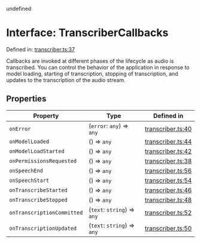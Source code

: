 undefined
# Interface: TranscriberCallbacks

Defined in: [transcriber.ts:37](https://github.com/moonshine-ai/moonshine-js/blob/main/src/transcriber.ts#L37)

Callbacks are invoked at different phases of the lifecycle as audio is transcribed. You can control the behavior of the application
in response to model loading, starting of transcription, stopping of transcription, and updates to the transcription of the audio stream.

## Properties

| Property | Type | Defined in |
| ------ | ------ | ------ |
| <a id="onerror"></a> `onError` | (`error`: `any`) => `any` | [transcriber.ts:40](https://github.com/moonshine-ai/moonshine-js/blob/main/src/transcriber.ts#L40) |
| <a id="onmodelloaded"></a> `onModelLoaded` | () => `any` | [transcriber.ts:44](https://github.com/moonshine-ai/moonshine-js/blob/main/src/transcriber.ts#L44) |
| <a id="onmodelloadstarted"></a> `onModelLoadStarted` | () => `any` | [transcriber.ts:42](https://github.com/moonshine-ai/moonshine-js/blob/main/src/transcriber.ts#L42) |
| <a id="onpermissionsrequested"></a> `onPermissionsRequested` | () => `any` | [transcriber.ts:38](https://github.com/moonshine-ai/moonshine-js/blob/main/src/transcriber.ts#L38) |
| <a id="onspeechend"></a> `onSpeechEnd` | () => `any` | [transcriber.ts:56](https://github.com/moonshine-ai/moonshine-js/blob/main/src/transcriber.ts#L56) |
| <a id="onspeechstart"></a> `onSpeechStart` | () => `any` | [transcriber.ts:54](https://github.com/moonshine-ai/moonshine-js/blob/main/src/transcriber.ts#L54) |
| <a id="ontranscribestarted"></a> `onTranscribeStarted` | () => `any` | [transcriber.ts:46](https://github.com/moonshine-ai/moonshine-js/blob/main/src/transcriber.ts#L46) |
| <a id="ontranscribestopped"></a> `onTranscribeStopped` | () => `any` | [transcriber.ts:48](https://github.com/moonshine-ai/moonshine-js/blob/main/src/transcriber.ts#L48) |
| <a id="ontranscriptioncommitted"></a> `onTranscriptionCommitted` | (`text`: `string`) => `any` | [transcriber.ts:52](https://github.com/moonshine-ai/moonshine-js/blob/main/src/transcriber.ts#L52) |
| <a id="ontranscriptionupdated"></a> `onTranscriptionUpdated` | (`text`: `string`) => `any` | [transcriber.ts:50](https://github.com/moonshine-ai/moonshine-js/blob/main/src/transcriber.ts#L50) |

